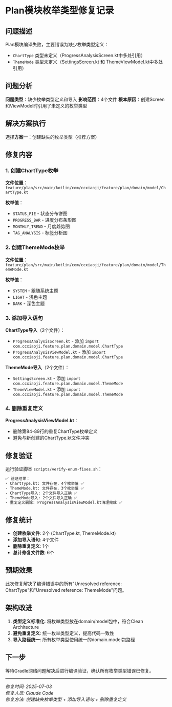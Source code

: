 # Plan模块枚举类型修复记录

## 问题描述
Plan模块编译失败，主要错误为缺少枚举类型定义：
- `ChartType` 类型未定义（ProgressAnalysisScreen.kt中多处引用）
- `ThemeMode` 类型未定义（SettingsScreen.kt 和 ThemeViewModel.kt中多处引用）

## 问题分析
**问题类型**：缺少枚举类型定义和导入
**影响范围**：4个文件
**根本原因**：创建Screen和ViewModel时引用了未定义的枚举类型

## 解决方案执行
选择**方案一**：创建缺失的枚举类型（推荐方案）

## 修复内容

### 1. 创建ChartType枚举
**文件位置**：`feature/plan/src/main/kotlin/com/ccxiaoji/feature/plan/domain/model/ChartType.kt`

**枚举值**：
- `STATUS_PIE` - 状态分布饼图
- `PROGRESS_BAR` - 进度分布条形图
- `MONTHLY_TREND` - 月度趋势图
- `TAG_ANALYSIS` - 标签分析图

### 2. 创建ThemeMode枚举
**文件位置**：`feature/plan/src/main/kotlin/com/ccxiaoji/feature/plan/domain/model/ThemeMode.kt`

**枚举值**：
- `SYSTEM` - 跟随系统主题
- `LIGHT` - 浅色主题
- `DARK` - 深色主题

### 3. 添加导入语句

**ChartType导入**（2个文件）：
- `ProgressAnalysisScreen.kt` - 添加 `import com.ccxiaoji.feature.plan.domain.model.ChartType`
- `ProgressAnalysisViewModel.kt` - 添加 `import com.ccxiaoji.feature.plan.domain.model.ChartType`

**ThemeMode导入**（2个文件）：
- `SettingsScreen.kt` - 添加 `import com.ccxiaoji.feature.plan.domain.model.ThemeMode`
- `ThemeViewModel.kt` - 添加 `import com.ccxiaoji.feature.plan.domain.model.ThemeMode`

### 4. 删除重复定义
**ProgressAnalysisViewModel.kt**：
- 删除第84-89行的重复ChartType枚举定义
- 避免与新创建的ChartType.kt文件冲突

## 修复验证
运行验证脚本 `scripts/verify-enum-fixes.sh`：

```bash
✅ 验证结果：
- ChartType.kt: 文件存在，4个枚举值 ✅
- ThemeMode.kt: 文件存在，3个枚举值 ✅  
- ChartType导入: 2个文件导入正确 ✅
- ThemeMode导入: 2个文件导入正确 ✅
- 重复定义删除: ProgressAnalysisViewModel.kt清理完成 ✅
```

## 修复统计
- **创建枚举文件**: 2个 (ChartType.kt, ThemeMode.kt)
- **添加导入语句**: 4个文件
- **删除重复定义**: 1个
- **总计修复文件数**: 6个

## 预期效果
此次修复解决了编译错误中的所有"Unresolved reference: ChartType"和"Unresolved reference: ThemeMode"问题。

## 架构改进
1. **类型定义标准化**: 将枚举类型放在domain/model包中，符合Clean Architecture
2. **避免重复定义**: 统一枚举类型定义，提高代码一致性
3. **导入路径统一**: 所有枚举类型使用统一的domain.model包路径

## 下一步
等待Gradle网络问题解决后进行编译验证，确认所有枚举类型错误已修复。

---
*修复时间: 2025-07-03*  
*修复人员: Claude Code*  
*修复方法: 创建缺失枚举类型 + 添加导入语句 + 删除重复定义*